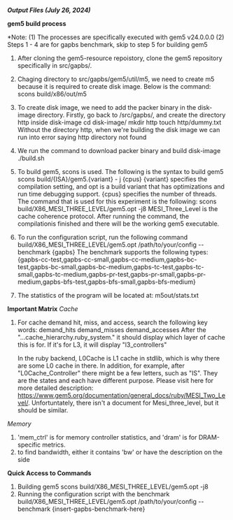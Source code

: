 ***Output Files (July 26, 2024)***

**gem5 build process**

*Note:
        (1) The processes are specifically executed with gem5 v24.0.0.0
        (2) Steps 1 - 4 are for gapbs benchmark, skip to step 5 for building gem5

1. After cloning the gem5-resource repoistory, clone the gem5 repository specifically in src/gapbs/. 
2. Chaging directory to src/gapbs/gem5/util/m5, we need to create m5 because it is required to create disk image. Below is the command: 
        scons build/x86/out/m5
3. To create disk image, we need to add the packer binary in the disk-image directory. Firstly, go back to /src/gapbs/, and create the directory http inside disk-image
        cd disk-image/
        mkdir http
        touch http/dummy.txt
   Without the directory http, when we're building the disk image we can run into error saying http directory not found
4. We run the command to download packer binary and build disk-image
        ./build.sh

5. To build gem5, scons is used. The following is the syntax to build gem5
        scons build/{ISA}/gem5.{variant} - j {cpus}
   {variant} specifies the compilation setting, and opt is a build variant that has optimizations and run time debugging support. {cpus} specifies the number of threads.
   The command that is used for this experiment is the following: 
        scons build/X86_MESI_THREE_LEVEL/gem5.opt -j8
   MESI_Three_Level is the cache coherence protocol. After running the command, the compilationis finished and there will be the working gem5 executable. 
6. To run the configuration script, run the following command
        build/X86_MESI_THREE_LEVEL/gem5.opt /path/to/your/config --benchmark {gapbs}
   The benchmark supports the following types:  {gapbs-cc-test,gapbs-cc-small,gapbs-cc-medium,gapbs-bc-test,gapbs-bc-small,gapbs-bc-medium,gapbs-tc-test,gapbs-tc-small,gapbs-tc-medium,gapbs-pr-test,gapbs-pr-small,gapbs-pr-medium,gapbs-bfs-test,gapbs-bfs-small,gapbs-bfs-medium}
7. The statistics of the program will be located at: 
        m5out/stats.txt



**Important Matrix**
*Cache*
1. For cache demand hit, miss, and access, search the following key words:
       demand_hits
       demand_misses
       demand_accesses
   After the "...cache_hierarchy.ruby_system." it should display which layer of cache this is for. If it's for L3, it will display "l3_controllers"

   In the ruby backend, L0Cache is L1 cache in stdlib, which is why there are some L0 cache in there. In addition, for example, after "L0Cache_Controller" there might be a few letters, such as "IS". They are the states and each have different purpose. Please visit here for more detailed description: https://www.gem5.org/documentation/general_docs/ruby/MESI_Two_Level/. Unfortuntately, there isn't a document for Mesi_three_level, but it should be similar. 

*Memory*
1. 'mem_ctrl' is for memory controller statistics, and 'dram' is for DRAM-specific metrics. 
2. to find bandwidth, either it contains 'bw' or have the description on the side



**Quick Access to Commands**
1. Building gem5
        scons build/X86_MESI_THREE_LEVEL/gem5.opt -j8
2. Running the configuration script with the benchmark
        build/X86_MESI_THREE_LEVEL/gem5.opt /path/to/your/config --benchmark {insert-gapbs-benchmark-here}
